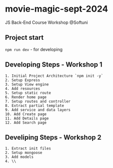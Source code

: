 # movie-magic-sept-2024

JS Back-End Course Workshop @Softuni

## Project start

`npm run dev` - for developing

## Developing Steps - Workshop 1

    1. Initial Project Architecture `npm init -y`
    2. Setup Express
    3. Setup View engine
    4. Add resources
    5. Setup static route
    6. Render home page
    7. Setup routes and controller
    8. Extract partial template
    9. Add service and data layers
    10. Add Create page
    11. Add Details page
    12. Add Search page

## Develiping Steps - Workshop 2

    1. Extract init files
    2. Setup mongoose
    3. Add models
    4. \\
